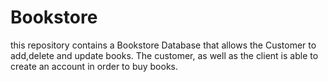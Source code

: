 # Bookstore

this repository contains a Bookstore Database that allows the Customer to add,delete and update books. The customer, as well as the client is able to create an account in order to buy books. 
